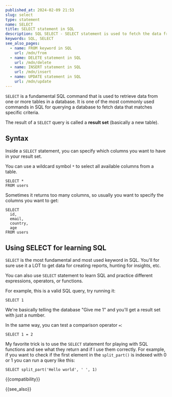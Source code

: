 ```yaml
---
published_at: 2024-02-09 21:53
slug: select
type: statement
name: SELECT
title: SELECT statement in SQL
description: SQL SELECT - SELECT statement is used to fetch the data from a database table. SELECT statement returns a table that's also called a result set.
keywords: SQL, SELECT
see_also_pages:
  - name: FROM keyword in SQL
    url: /mdn/from
  - name: DELETE statement in SQL
    url: /mdn/delete
  - name: INSERT statement in SQL
    url: /mdn/insert
  - name: UPDATE statement in SQL
    url: /mdn/update
---
```


`SELECT` is a fundamental SQL command that is used to retrieve data from one or more tables in a database. It is one of the most commonly used commands in SQL for querying a database to fetch data that matches specific criteria.

The result of a `SELECT` query is called a **result set** (basically a new table).

## Syntax

Inside a `SELECT` statement, you can specify which columns you want to have in your result set.

You can use a wildcard symbol `*` to select all available columns from a table.

~~~pgsql
SELECT *
FROM users
~~~

Sometimes it returns too many columns, so usually you want to specify the columns you want to get:

~~~pgsql
SELECT
  id,
  email,
  country,
  age
FROM users
~~~

## Using SELECT for learning SQL

`SELECT` is the most fundamental and most used keyword in SQL. You'll for sure use it a LOT to get data for creating reports, hunting for insights, etc.

You can also use `SELECT` statement to learn SQL and practice different expressions, operators, or functions.

For example, this is a valid SQL query, try running it:

~~~pgsql
SELECT 1
~~~

We're basically telling the database "Give me 1" and you'll get a result set with just a number.

In the same way, you can test a comparison operator `=`:

~~~pgsql
SELECT 1 = 2
~~~

My favorite trick is to use the `SELECT` statement for playing with SQL functions and see what they return and if I use them correctly. For example, if you want to check if the first element in the `split_part()` is indexed with 0 or 1 you can run a query like this:

~~~pgsql
SELECT split_part('Hello world', ' ', 1)
~~~

{{compatibility}}

{{see_also}}
